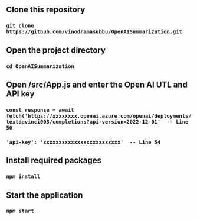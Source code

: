 ## Clone this repository

### `git clone https://github.com/vinodramasubbu/OpenAISummarization.git`

## Open the project directory

### `cd OpenAISummarization`

## Open /src/App.js and enter the Open AI UTL and API key

### `const response = await fetch('https://xxxxxxxx.openai.azure.com/openai/deployments/textdavinci003/completions?api-version=2022-12-01'  -- Line 50`
### `'api-key': 'xxxxxxxxxxxxxxxxxxxxxxxxx'  -- Line 54`

## Install required packages

### `npm install`

## Start the application

### `npm start`
